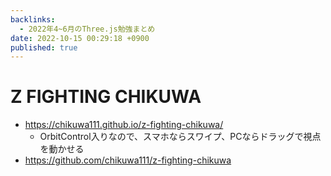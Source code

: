 ```yaml
---
backlinks:
  - 2022年4~6月のThree.js勉強まとめ
date: 2022-10-15 00:29:18 +0900
published: true
---
```


# Z FIGHTING CHIKUWA

- https://chikuwa111.github.io/z-fighting-chikuwa/
  - OrbitControl入りなので、スマホならスワイプ、PCならドラッグで視点を動かせる
- https://github.com/chikuwa111/z-fighting-chikuwa
